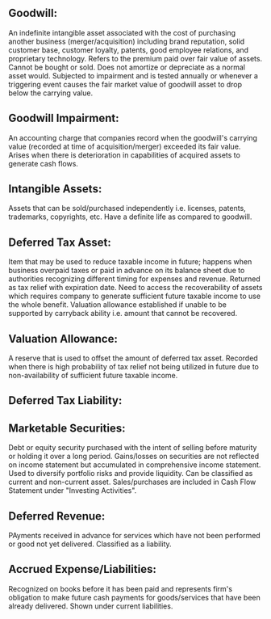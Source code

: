 ## Goodwill:
An indefinite intangible asset associated with the cost of purchasing another business (merger/acquisition) including brand reputation, solid customer base, customer loyalty, patents, good employee relations, and proprietary technology. Refers to the premium paid over fair value of assets. Cannot be bought or sold. Does not amortize or depreciate as a normal asset would. Subjected to impairment and is tested annually or whenever a triggering event causes the fair market value of goodwill asset to drop below the carrying value.

## Goodwill Impairment:
An accounting charge that companies record when the goodwill's carrying value (recorded at time of acquisition/merger) exceeded its fair value. Arises when there is deterioration in capabilities of acquired assets to generate cash flows. 

## Intangible Assets:
Assets that can be sold/purchased independently i.e. licenses, patents, trademarks, copyrights, etc. Have a definite life as compared to goodwill. 

## Deferred Tax Asset:
Item that may be used to reduce taxable income in future; happens when business overpaid taxes or paid in advance on its balance sheet due to authorities recognizing different timing for expenses and revenue. Returned as tax relief with expiration date. Need to access the recoverability of assets which requires company to generate sufficient future taxable income to use the whole benefit. Valuation allowance established if unable to be supported by carryback ability i.e. amount that cannot be recovered. 

## Valuation Allowance:
A reserve that is used to offset the amount of deferred tax asset. Recorded when there is high probability of tax relief not being utilized in future due to non-availability of sufficient future taxable income. 

## Deferred Tax Liability:


## Marketable Securities:
Debt or equity security purchased with the intent of selling before maturity or holding it over a long period. Gains/losses on securities are not reflected on income statement but accumulated in comprehensive income statement. Used to diversify portfolio risks and provide liquidity. Can be classified as current and non-current asset. Sales/purchases are included in Cash Flow Statement under "Investing Activities". 

## Deferred Revenue:
PAyments received in advance for services which have not been performed or good not yet delivered. Classified as a liability.

## Accrued Expense/Liabilities:
Recognized on books before it has been paid and represents firm's obligation to make future cash payments for goods/services that have been already delivered. Shown under current liabilities. 

